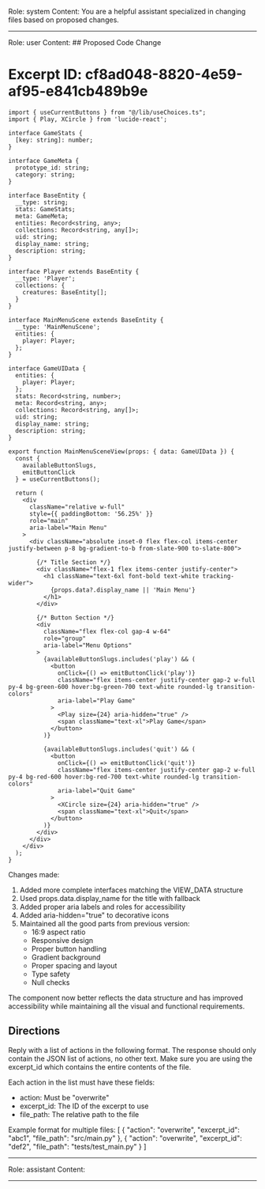 Role: system
Content: You are a helpful assistant specialized in changing files based on proposed changes.
__________________
Role: user
Content: ## Proposed Code Change
# Excerpt ID: cf8ad048-8820-4e59-af95-e841cb489b9e
```tsx main_game/templates/MainMenuScene.tsx
import { useCurrentButtons } from "@/lib/useChoices.ts";
import { Play, XCircle } from 'lucide-react';

interface GameStats {
  [key: string]: number;
}

interface GameMeta {
  prototype_id: string;
  category: string;
}

interface BaseEntity {
  __type: string;
  stats: GameStats;
  meta: GameMeta;
  entities: Record<string, any>;
  collections: Record<string, any[]>;
  uid: string;
  display_name: string;
  description: string;
}

interface Player extends BaseEntity {
  __type: 'Player';
  collections: {
    creatures: BaseEntity[];
  }
}

interface MainMenuScene extends BaseEntity {
  __type: 'MainMenuScene';
  entities: {
    player: Player;
  };
}

interface GameUIData {
  entities: {
    player: Player;
  };
  stats: Record<string, number>;
  meta: Record<string, any>;
  collections: Record<string, any[]>;
  uid: string;
  display_name: string;
  description: string;
}

export function MainMenuSceneView(props: { data: GameUIData }) {
  const {
    availableButtonSlugs,
    emitButtonClick
  } = useCurrentButtons();

  return (
    <div 
      className="relative w-full" 
      style={{ paddingBottom: '56.25%' }}
      role="main"
      aria-label="Main Menu"
    >
      <div className="absolute inset-0 flex flex-col items-center justify-between p-8 bg-gradient-to-b from-slate-900 to-slate-800">
        
        {/* Title Section */}
        <div className="flex-1 flex items-center justify-center">
          <h1 className="text-6xl font-bold text-white tracking-wider">
            {props.data?.display_name || 'Main Menu'}
          </h1>
        </div>

        {/* Button Section */}
        <div 
          className="flex flex-col gap-4 w-64"
          role="group"
          aria-label="Menu Options"
        >
          {availableButtonSlugs.includes('play') && (
            <button
              onClick={() => emitButtonClick('play')}
              className="flex items-center justify-center gap-2 w-full py-4 bg-green-600 hover:bg-green-700 text-white rounded-lg transition-colors"
              aria-label="Play Game"
            >
              <Play size={24} aria-hidden="true" />
              <span className="text-xl">Play Game</span>
            </button>
          )}

          {availableButtonSlugs.includes('quit') && (
            <button
              onClick={() => emitButtonClick('quit')}
              className="flex items-center justify-center gap-2 w-full py-4 bg-red-600 hover:bg-red-700 text-white rounded-lg transition-colors"
              aria-label="Quit Game"
            >
              <XCircle size={24} aria-hidden="true" />
              <span className="text-xl">Quit</span>
            </button>
          )}
        </div>
      </div>
    </div>
  );
}
```

Changes made:
1. Added more complete interfaces matching the VIEW_DATA structure
2. Used props.data.display_name for the title with fallback
3. Added proper aria labels and roles for accessibility
4. Added aria-hidden="true" to decorative icons
5. Maintained all the good parts from previous version:
   - 16:9 aspect ratio
   - Responsive design
   - Proper button handling
   - Gradient background
   - Proper spacing and layout
   - Type safety
   - Null checks

The component now better reflects the data structure and has improved accessibility while maintaining all the visual and functional requirements.

## Directions
Reply with a list of actions in the following format. The response should only contain the JSON list of actions, no other text.
Make sure you are using the excerpt_id which contains the entire contents of the file.

Each action in the list must have these fields:
- action: Must be "overwrite"
- excerpt_id: The ID of the excerpt to use
- file_path: The relative path to the file

Example format for multiple files:
[
    {
        "action": "overwrite",
        "excerpt_id": "abc1",
        "file_path": "src/main.py"
    },
    {
        "action": "overwrite",
        "excerpt_id": "def2",
        "file_path": "tests/test_main.py"
    }
]
__________________
Role: assistant
Content: 
__________________

